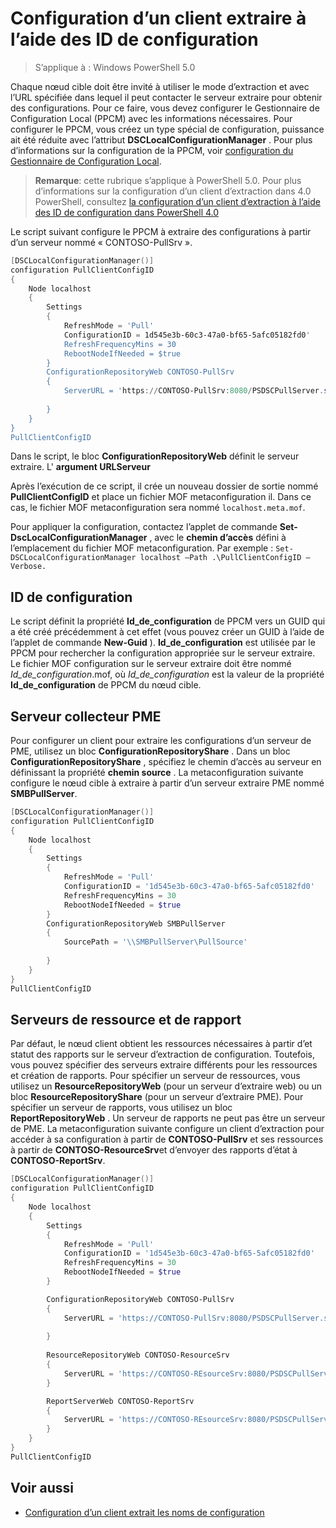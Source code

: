 # Configuration d’un client extraire à l’aide des ID de configuration

> S’applique à : Windows PowerShell 5.0

Chaque nœud cible doit être invité à utiliser le mode d’extraction et avec l’URL spécifiée dans lequel il peut contacter le serveur extraire pour obtenir des configurations. Pour ce faire, vous devez configurer le Gestionnaire de Configuration Local (PPCM) avec les informations nécessaires. Pour configurer le PPCM, vous créez un type spécial de configuration, puissance ait été réduite avec l’attribut **DSCLocalConfigurationManager** . Pour plus d’informations sur la configuration de la PPCM, voir [configuration du Gestionnaire de Configuration Local](metaConfig.md).

> **Remarque**: cette rubrique s’applique à PowerShell 5.0. Pour plus d’informations sur la configuration d’un client d’extraction dans 4.0 PowerShell, consultez [la configuration d’un client d’extraction à l’aide des ID de configuration dans PowerShell 4.0](pullClientConfigID4.md)

Le script suivant configure le PPCM à extraire des configurations à partir d’un serveur nommé « CONTOSO-PullSrv ».

```powershell
[DSCLocalConfigurationManager()]
configuration PullClientConfigID
{
    Node localhost
    {
        Settings
        {
            RefreshMode = 'Pull'
            ConfigurationID = 1d545e3b-60c3-47a0-bf65-5afc05182fd0'
            RefreshFrequencyMins = 30 
            RebootNodeIfNeeded = $true
        }
        ConfigurationRepositoryWeb CONTOSO-PullSrv
        {
            ServerURL = 'https://CONTOSO-PullSrv:8080/PSDSCPullServer.svc'
            
        }      
    }
}
PullClientConfigID
```

Dans le script, le bloc **ConfigurationRepositoryWeb** définit le serveur extraire. L' **argument URLServeur**

Après l’exécution de ce script, il crée un nouveau dossier de sortie nommé **PullClientConfigID** et place un fichier MOF metaconfiguration il. Dans ce cas, le fichier MOF metaconfiguration sera nommé `localhost.meta.mof`.

Pour appliquer la configuration, contactez l’applet de commande **Set-DscLocalConfigurationManager** , avec le **chemin d’accès** défini à l’emplacement du fichier MOF metaconfiguration. Par exemple : `Set-DSCLocalConfigurationManager localhost –Path .\PullClientConfigID –Verbose.`

## ID de configuration

Le script définit la propriété **Id_de_configuration** de PPCM vers un GUID qui a été créé précédemment à cet effet (vous pouvez créer un GUID à l’aide de l’applet de commande **New-Guid** ). **Id_de_configuration** est utilisée par le PPCM pour rechercher la configuration appropriée sur le serveur extraire. Le fichier MOF configuration sur le serveur extraire doit être nommé _Id_de_configuration_.mof, où _Id_de_configuration_ est la valeur de la propriété **Id_de_configuration** de PPCM du nœud cible.

## Serveur collecteur PME

Pour configurer un client pour extraire les configurations d’un serveur de PME, utilisez un bloc **ConfigurationRepositoryShare** . Dans un bloc **ConfigurationRepositoryShare** , spécifiez le chemin d’accès au serveur en définissant la propriété **chemin source** . La metaconfiguration suivante configure le nœud cible à extraire à partir d’un serveur extraire PME nommé **SMBPullServer**.

```powershell
[DSCLocalConfigurationManager()]
configuration PullClientConfigID
{
    Node localhost
    {
        Settings
        {
            RefreshMode = 'Pull'
            ConfigurationID = '1d545e3b-60c3-47a0-bf65-5afc05182fd0'
            RefreshFrequencyMins = 30 
            RebootNodeIfNeeded = $true
        }
        ConfigurationRepositoryWeb SMBPullServer
        {
            SourcePath = '\\SMBPullServer\PullSource'
            
        }     
    }
}
PullClientConfigID
```

## Serveurs de ressource et de rapport

Par défaut, le nœud client obtient les ressources nécessaires à partir d’et statut des rapports sur le serveur d’extraction de configuration. Toutefois, vous pouvez spécifier des serveurs extraire différents pour les ressources et création de rapports.
Pour spécifier un serveur de ressources, vous utilisez un **ResourceRepositoryWeb** (pour un serveur d’extraire web) ou un bloc **ResourceRepositoryShare** (pour un serveur d’extraire PME).
Pour spécifier un serveur de rapports, vous utilisez un bloc **ReportRepositoryWeb** . Un serveur de rapports ne peut pas être un serveur de PME.
La metaconfiguration suivante configure un client d’extraction pour accéder à sa configuration à partir de **CONTOSO-PullSrv** et ses ressources à partir de **CONTOSO-ResourceSrv**et d’envoyer des rapports d’état à **CONTOSO-ReportSrv**.

```powershell
[DSCLocalConfigurationManager()]
configuration PullClientConfigID
{
    Node localhost
    {
        Settings
        {
            RefreshMode = 'Pull'
            ConfigurationID = '1d545e3b-60c3-47a0-bf65-5afc05182fd0'
            RefreshFrequencyMins = 30 
            RebootNodeIfNeeded = $true
        }

        ConfigurationRepositoryWeb CONTOSO-PullSrv
        {
            ServerURL = 'https://CONTOSO-PullSrv:8080/PSDSCPullServer.svc'
            
        }
        
        ResourceRepositoryWeb CONTOSO-ResourceSrv
        {
            ServerURL = 'https://CONTOSO-REsourceSrv:8080/PSDSCPullServer.svc'
        }

        ReportServerWeb CONTOSO-ReportSrv
        {
            ServerURL = 'https://CONTOSO-REsourceSrv:8080/PSDSCPullServer.svc'
        }
    }
}
PullClientConfigID
```

## Voir aussi

* [Configuration d’un client extrait les noms de configuration](pullClientConfigNames.md)